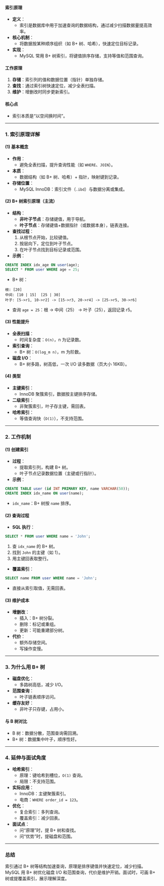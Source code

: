
#### 索引原理
- **定义**：
  - 索引是数据库中用于加速查询的数据结构，通过减少扫描数据量提高效率。
- **核心机制**：
  - 将数据按某种顺序组织（如 B+ 树、哈希），快速定位目标记录。
- **实现**：
  - MySQL 常用 B+ 树索引，将键值排序存储，支持等值和范围查询。

#### 工作原理
1. **存储**：索引列的值和数据位置（指针）单独存储。
2. **查找**：通过索引树快速定位，减少全表扫描。
3. **维护**：增删改时同步更新索引。

#### 核心点
- 索引本质是“以空间换时间”。

---

### 1. 索引原理详解
#### (1) 基本概念
- **作用**：
  - 避免全表扫描，提升查询性能（如 `WHERE`、`JOIN`）。
- **本质**：
  - 数据结构（如 B+ 树、哈希）+ 指针，映射键到记录。
- **存储位置**：
  - MySQL InnoDB：索引文件（`.ibd`）与数据分离或集成。

#### (2) B+ 树索引原理（主流）
- **结构**：
  - **非叶子节点**：存储键值，用于导航。
  - **叶子节点**：存储键值+数据指针（或数据本身），链表连接。
- **查找过程**：
  1. 从根节点开始，比较键值。
  2. 按层向下，定位到叶子节点。
  3. 在叶子节点找到目标记录或范围。
- **示例**：
```sql
CREATE INDEX idx_age ON user(age);
SELECT * FROM user WHERE age = 25;
```
  - B+ 树：
```
根: [20]
中间: [10 | 15]  [25 | 30]
叶子: [5->r1, 10->r2] -> [15->r3, 20->r4] -> [25->r5, 30->r6]
```
  - 查询 `age = 25`：根 → 中间（25） → 叶子（25），返回记录 r5。

#### (3) 性能提升
- **全表扫描**：
  - 时间复杂度：`O(n)`，n 为记录数。
- **索引查询**：
  - B+ 树：`O(log_m n)`，m 为阶数。
- **磁盘 I/O**：
  - B+ 树多路，树高低，一次 I/O 读多数据（页大小 16KB）。

#### (4) 类型
- **主键索引**：
  - InnoDB 聚簇索引，数据按主键排序存储。
- **二级索引**：
  - 非聚簇索引，叶子存主键，需回表。
- **哈希索引**：
  - 等值查询快（`O(1)`），不支持范围。

---

### 2. 工作机制
#### (1) 创建索引
- **过程**：
  - 提取索引列，构建 B+ 树。
  - 叶子节点记录数据位置（主键或行指针）。
- **示例**：
```sql
CREATE TABLE user (id INT PRIMARY KEY, name VARCHAR(50));
CREATE INDEX idx_name ON user(name);
```
  - `idx_name`：B+ 树按 `name` 排序。

#### (2) 查询过程
- **SQL 执行**：
```sql
SELECT * FROM user WHERE name = 'John';
```
  1. 查 `idx_name` 的 B+ 树。
  2. 找到 `John` 的主键（如 1）。
  3. 用主键回表取整行。
- **覆盖索引**：
```sql
SELECT name FROM user WHERE name = 'John';
```
  - 直接从索引取值，无需回表。

#### (3) 维护成本
- **增删改**：
  - 插入：B+ 树分裂。
  - 删除：标记或重组。
  - 更新：可能重建部分树。
- **代价**：
  - 额外存储空间。
  - 写操作变慢。

---

### 3. 为什么用 B+ 树
- **磁盘优化**：
  - 多路树高低，减少 I/O。
- **范围查询**：
  - 叶子链表顺序访问。
- **缓存友好**：
  - 非叶子只存键，占用小。

#### 与 B 树对比
- B 树：数据分散，范围查询需回溯。
- B+ 树：数据集中叶子，顺序性好。

---

### 4. 延伸与面试角度
- **哈希索引**：
  - 原理：键哈希到槽位，`O(1)` 查询。
  - 局限：不支持范围。
- **实际应用**：
  - InnoDB：主键聚簇索引。
  - 电商：`WHERE order_id = 123`。
- **优化**：
  - 复合索引：多列查询。
  - 覆盖索引：减少回表。
- **面试点**：
  - 问“原理”时，提 B+ 树和查找。
  - 问“优势”时，提磁盘和范围。

---

### 总结
索引通过 B+ 树等结构加速查询，原理是排序键值并快速定位，减少扫描。MySQL 用 B+ 树优化磁盘 I/O 和范围查询，代价是维护开销。面试时，可画 B+ 树或提覆盖索引，展示理解深度。